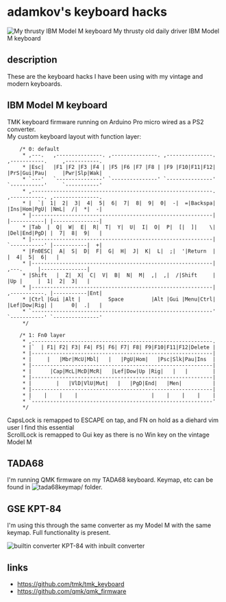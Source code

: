 # adamkov's keyboard hacks

![My thrusty IBM Model M keyboard](https://i.imgur.com/pGrHjje.jpg)
My thrusty old daily driver IBM Model M keyboard

## description

These are the keyboard hacks I have been using with my vintage and modern keyboards.

## IBM Model M keyboard

TMK keyboard firmware running on Arduino Pro micro wired as a PS2 converter.  
My custom keyboard layout with function layer:

```
    /* 0: default
     * ,---.   ,---------------. ,---------------. ,---------------. ,-----------.     ,-----------.
     * |Esc|   |F1 |F2 |F3 |F4 | |F5 |F6 |F7 |F8 | |F9 |F10|F11|F12| |PrS|Gui|Pau|     |Pwr|Slp|Wak|
     * `---'   `---------------' `---------------' `---------------' `-----------'     `-----------'
     * ,-----------------------------------------------------------. ,-----------. ,---------------.
     * |  `|  1|  2|  3|  4|  5|  6|  7|  8|  9|  0|  -|  =|Backspa| |Ins|Hom|PgU| |NmL|  /|  *|  -|
     * |-----------------------------------------------------------| |-----------| |---------------|
     * |Tab  |  Q|  W|  E|  R|  T|  Y|  U|  I|  O|  P|  [|  ]|    \| |Del|End|PgD| |  7|  8|  9|   |
     * |-----------------------------------------------------------| `-----------' |-----------|  +|
     * |Fn0ESC|  A|  S|  D|  F|  G|  H|  J|  K|  L|  ;|  '|Return  |               |  4|  5|  6|   |
     * |-----------------------------------------------------------|     ,---.     |---------------|
     * |Shift   |  Z|  X|  C|  V|  B|  N|  M|  ,|  ,|  /|Shift     |     |Up |     |  1|  2|  3|   |
     * |-----------------------------------------------------------| ,-----------. |-----------|Ent|
     * |Ctrl |Gui |Alt |         Space         |Alt |Gui |Menu|Ctrl| |Lef|Dow|Rig| |      0|  .|   |
     * `-----------------------------------------------------------' `-----------' `---------------'
     */

    /* 1: Fn0 layer
     * ,-----------------------------------------------------------.
     * |`  | F1| F2| F3| F4| F5| F6| F7| F8| F9|F10|F11|F12|Delete |
     * |-----------------------------------------------------------|
     * |     |   |Mbr|McU|Mbl|   |   |PgU|Hom|   |Psc|Slk|Pau|Ins  |
     * |-----------------------------------------------------------|
     * |      |Cap|McL|McD|McR|   |Lef|Dow|Up |Rig|   |   |        |
     * |-----------------------------------------------------------|
     * |        |   |VlD|VlU|Mut|   |   |PgD|End|   |Men|          |
     * |-----------------------------------------------------------|
     * |    |    |    |                        |    |    |    |    |
     * `-----------------------------------------------------------'
     */

```

CapsLock is remapped to ESCAPE on tap, and FN on hold as a diehard vim user I find this essential  
ScrollLock is remapped to Gui key as there is no Win key on the vintage Model M  

## TADA68

I'm running QMK firmware on my TADA68 keyboard. Keymap, etc can be found in ![tada68keymap/](tada68keymap/) folder.

## GSE KPT-84

I'm using this through the same converter as my Model M with the same keymap. Full functionality is present.

![builtin converter](https://i.imgur.com/rZ6ZybP.jpg)
KPT-84 with inbuilt converter

## links

- https://github.com/tmk/tmk_keyboard
- https://github.com/qmk/qmk_firmware


